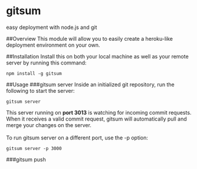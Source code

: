 gitsum
======
easy deployment with node.js and git

##Overview
This module will allow you to easily create a heroku-like deployment environment on your own.

##Installation
Install this on both your local machine as well as your remote server by running this command:
```
npm install -g gitsum
```

##Usage
###gitsum server
Inside an initialized git repository, run the following to start the server:
```
gitsum server
```
This server running on **port 3013** is watching for incoming commit requests. When it receives a valid commit request, gitsum will automatically pull and merge your changes on the server.<br><br>
To run gitsum server on a different port, use the -p option:
```
gitsum server -p 3000
```

###gitsum push
 
